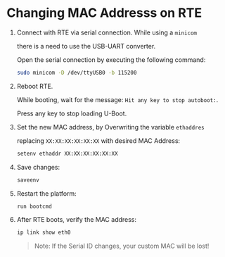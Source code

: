 # Changing MAC Addresss on RTE


1. Connect with RTE via serial connection. While using a `minicom`
  
   there is a need to use the USB-UART converter.

   Open the serial connection by executing the following command:
    
    ```bash
    sudo minicom -D /dev/ttyUSB0 -b 115200 
    ```

1. Reboot RTE.

   While booting, wait for the message: `Hit any key to stop autoboot:`.

   Press any key to stop loading U-Boot.

1. Set the new MAC address, by Overwriting the variable `ethaddres`
    
   replacing `XX:XX:XX:XX:XX:XX` with desired MAC Address:

   ```bash
   setenv ethaddr XX:XX:XX:XX:XX:XX
   ```

1. Save changes:

   ```bash
   saveenv
   ```

1. Restart the platform:

   ```bash
   run bootcmd
   ```

1. After RTE boots, verify the MAC address:

   ```bash
   ip link show eth0
   ```

   > Note: If the Serial ID changes, your custom MAC will be lost!

